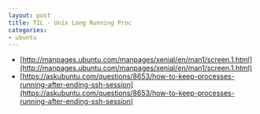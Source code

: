 ```yaml
---
layout: post
title: TIL - Unix Long Running Proc
categories:
- ubuntu
---
```


* [http://manpages.ubuntu.com/manpages/xenial/en/man1/screen.1.html](http://manpages.ubuntu.com/manpages/xenial/en/man1/screen.1.html)
* [https://askubuntu.com/questions/8653/how-to-keep-processes-running-after-ending-ssh-session](https://askubuntu.com/questions/8653/how-to-keep-processes-running-after-ending-ssh-session)